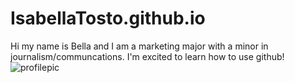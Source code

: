 # IsabellaTosto.github.io
Hi my name is Bella and I am a marketing major with a minor in journalism/communcations. I'm excited to learn how to use github!
![profilepic](https://www.facebook.com/photo?fbid=1300905920031078&set=a.102079716580377)
